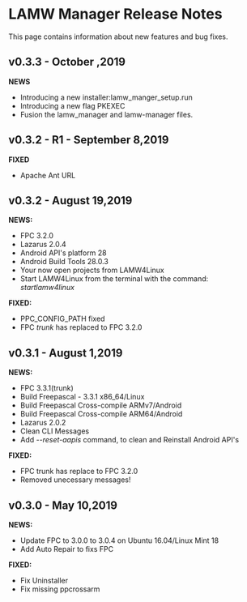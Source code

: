 # LAMW Manager Release Notes
This page contains information about new features and bug fixes.

v0.3.3 - October ,2019
---
<p>
	<strong>NEWS</strong>
	<ul>
		<li>Introducing a new installer:lamw_manger_setup.run</li>
		<li>Introducing a new flag PKEXEC</li>
		<li>Fusion the lamw_manager and lamw-manager files.</li>
	</ul>
</p>

v0.3.2 - R1 - September 8,2019
---
<p>
	<strong>FIXED</strong>
	<ul>
		<li>Apache Ant URL</li>
	</ul>	
</p>

v0.3.2 - August 19,2019
---
<p>
	<strong>NEWS:</strong>
	<ul>
		<li>FPC 3.2.0</li>
		<li>Lazarus 2.0.4</li>
		<li>Android API's platform 28</li>
		<li>Android Build Tools 28.0.3</li>
		<li>Your now open projects from LAMW4Linux</li>
		<li>Start LAMW4Linux from the terminal with the command: <em>startlamw4linux</em></li>
	</ul>
	<strong>FIXED:</strong>
	<ul>
		<li>PPC_CONFIG_PATH fixed</li>
		<li>FPC <em>trunk</em> has replaced to FPC 3.2.0</li>
	</ul>	
</p>

v0.3.1 - August 1,2019
---
<p>
	<strong>NEWS:</strong>
	<ul>
		<li>FPC 3.3.1(trunk)</li>
		<li>Build Freepascal - 3.3.1 x86_64/Linux</li>
		<li>Build Freepascal Cross-compile ARMv7/Android</li>
		<li>Build Freepascal Cross-compile ARM64/Android</li>
		<li>Lazarus 2.0.2</li>
		<li>Clean CLI Messages</li>
		<li>Add <em>--reset-aapis</em> command, to clean and Reinstall Android API's</li>
	</ul>
	<strong>FIXED:</strong>
	<ul>
		<li>FPC trunk has replace to FPC 3.2.0</li>
		<li>Removed  unecessary messages!
	</ul>	
</p>

v0.3.0 - May 10,2019
---

<p>
	<strong>NEWS:</strong>
	<ul>
		<li>Update FPC to 3.0.0 to 3.0.4 on Ubuntu 16.04/Linux Mint 18</li>
		<li>Add Auto Repair to fixs FPC</li>
	</ul>
	<strong>FIXED:</strong>
	<ul>
		<li>Fix Uninstaller</li>
	    <li>Fix missing ppcrossarm</li>
	</ul>
</p>
